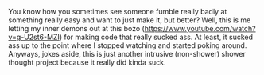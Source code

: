 You know how you sometimes see someone fumble really badly at something really easy and want to just make it, but better?
Well, this is me letting my inner demons out at this bozo (https://www.youtube.com/watch?v=g-U2st6-MZI) for making code that really sucked ass.
At least, it sucked ass up to the point where I stopped watching and started poking around.
Anyways, jokes aside, this is just another intrusive (non-shower) shower thought project because it really did kinda suck.

